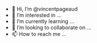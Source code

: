 - 👋 Hi, I’m @vincentpageaud
- 👀 I’m interested in ...
- 🌱 I’m currently learning ...
- 💞️ I’m looking to collaborate on ...
- 📫 How to reach me ...

<!---
vincentpageaud/vincentpageaud is a ✨ special ✨ repository because its `README.md` (this file) appears on your GitHub profile.
You can click the Preview link to take a look at your changes.
--->
